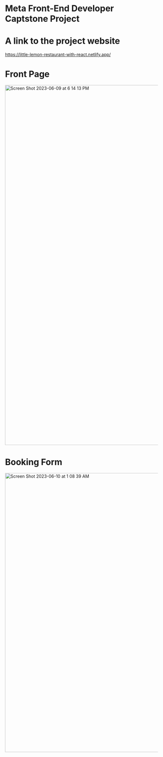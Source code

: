 
# Meta Front-End Developer Captstone Project

# A link to the project website
https://little-lemon-restaurant-with-react.netlify.app/




# Front Page

<img width="1184" alt="Screen Shot 2023-06-09 at 6 14 13 PM" src="https://github.com/Kxanx1538/Meta-Front-End-Capstone-Project/assets/121854477/fca7dcca-6a15-4ece-b9b8-4af050a47bba">







# Booking Form

<img width="918" alt="Screen Shot 2023-06-10 at 1 08 39 AM" src="https://github.com/Kxanx1538/Meta-Front-End-Capstone-Project/assets/121854477/466adccd-1f93-4a5d-864a-31c9397f8dc5">

